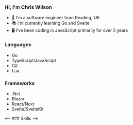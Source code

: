 ### Hi, I'm Chris Wilson

- 🏢 I'm a software engineer from Reading, UK.
- 📚 I'm currently learning Go and Svelte
- 🖥️ I've been coding in JavaScript primarily for over 5 years

### Languages
- Go
- TypeScript/JavaScript
- C#
- Lua
  
### Frameworks
- .Net
- Blazor
- React/Next
- Svelte/SvelteKit

<-- ### Skills -->
